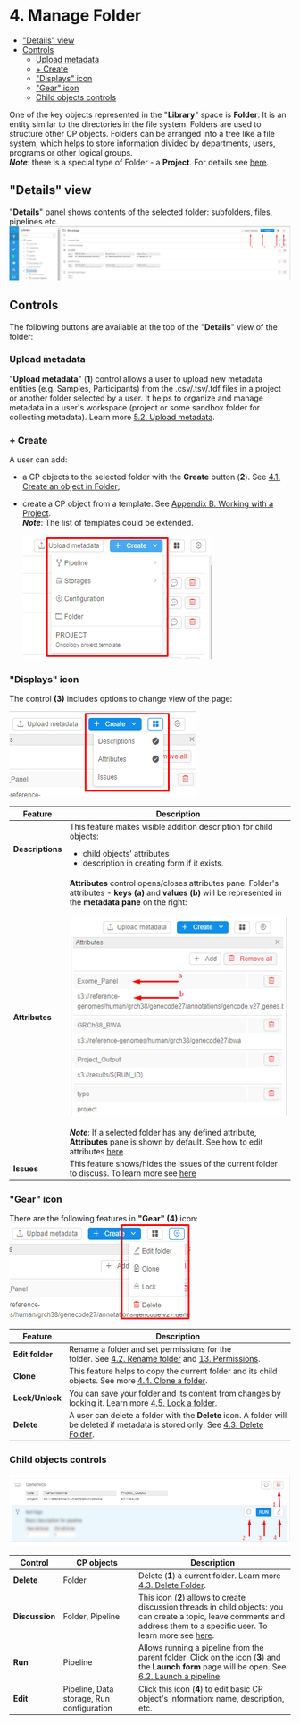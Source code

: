 # 4. Manage Folder

- ["Details" view](#details-view)
- [Controls](#controls)
    - [Upload metadata](#upload-metadata)
    - [+ Create](#create)
    - ["Displays" icon](#displays-icon)
    - ["Gear" icon](#gear-icon)
    - [Child objects controls](#child-objects-controls)

One of the key objects represented in the "**Library**" space is **Folder**. It is an entity similar to the directories in the file system. Folders are used to structure other CP objects. Folders can be arranged into a tree like a file system, which helps to store information divided by departments, users, programs or other logical groups.  
**_Note_**: there is a special type of Folder - a **Project**. For details see [here](../Appendix_B/Appendix_B._Working_with_a_Project.md).

## "Details" view

"**Details**" panel shows contents of the selected folder: subfolders, files, pipelines etc.  
![CP_ManageFolder](attachments/ManageFolder_1.png)

## Controls

The following buttons are available at the top of the "**Details**" view of the folder:

### Upload metadata

"**Upload metadata**" (**1**) control allows a user to upload new metadata entities (e.g. Samples, Participants) from the .csv/.tsv/.tdf files in a project or another folder selected by a user. It helps to organize and manage metadata in a user's workspace (project or some sandbox folder for collecting metadata). Learn more [5.2. Upload metadata](../05_Manage_Metadata/5.2._Upload_metadata.md).

### + Create

A user can add:

- a CP objects to the selected folder with the **Create** button (**2**). See [4.1. Create an object in Folder](4.1._Create_an_object_in_Folder.md);
- create a CP object from a template. See [Appendix B. Working with a Project](../Appendix_B/Appendix_B._Working_with_a_Project.md).  
    **_Note_**: The list of templates could be extended.

    ![CP_ManageFolder](attachments/ManageFolder_2.png)

### "Displays" icon

The control **(3)** includes options to change view of the page:

![CP_ManageFolder](attachments/ManageFolder_3.png)

| Feature | Description |
|---|---|
| **Descriptions** | This feature makes visible addition description for child objects: <ul><li>child objects' attributes</li><li>description in creating form if it exists.</li></ul> |
| **Attributes** | **Attributes** control opens/closes attributes pane. Folder's attributes - **keys (a)** and **values (b)** will be represented in the **metadata pane** on the right:<br /><br />![CP_ManageFolder](attachments/ManageFolder_4.png)<br /><br />**_Note_**: If a selected folder has any defined attribute, **Attributes** pane is shown by default. See how to edit attributes [here](../17_Tagging_by_attributes/17._CP_objects_tagging_by_additional_attributes.md). |
| **Issues** | This feature shows/hides the issues of the current folder to discuss. To learn more see [here](../16_Issues/16._Issues.md) |

### "Gear" icon

There are the following features in **"Gear" (4)** icon:  
![CP_ManageFolder](attachments/ManageFolder_5.png)

| Feature | Description |
|---|---|
| **Edit folder** | Rename a folder and set permissions for the folder. See [4.2. Rename folder](4.2._Rename_folder.md) and [13. Permissions](../13_Permissions/13._Permissions.md). |
| **Clone** | This feature helps to copy the current folder and its child objects. See more [4.4. Clone a folder](4.4._Clone_a_folder.md). |
| **Lock/Unlock** | You can save your folder and its content from changes by locking it. Learn more [4.5. Lock a folder](4.5._Lock_a_folder.md). |
| **Delete** | A user can delete a folder with the **Delete** icon. A folder will be deleted if metadata is stored only. See [4.3. Delete Folder](4.3._Delete_Folder.md). |

### Child objects controls

![CP_ManageFolder](attachments/ManageFolder_6.png)

| Control | CP objects | Description |
|---|---|---|
| **Delete** | Folder | Delete (**1**) a current folder. Learn more [4.3. Delete Folder](4.3._Delete_Folder.md). |
| **Discussion** | Folder, Pipeline | This icon (**2**) allows to create discussion threads in child objects: you can create a topic, leave comments and address them to a specific user. To learn more see [here](../16_Issues/16._Issues.md). |
| **Run** | Pipeline | Allows running a pipeline from the parent folder. Click on the icon (**3**) and the **Launch form** page will be open. See [6.2. Launch a pipeline](../06_Manage_Pipeline/6.2._Launch_a_pipeline.md). |
| **Edit** | Pipeline, Data storage, Run configuration | Click this icon (**4**) to edit basic CP object's information: name, description, etc. |
